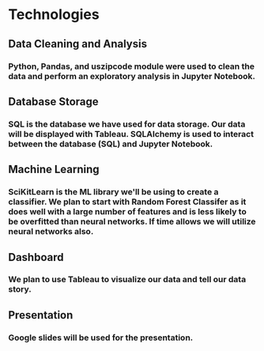 # Technologies

## Data Cleaning and Analysis
### Python, Pandas, and uszipcode module were used to clean the data and perform an exploratory analysis in Jupyter Notebook. 

## Database Storage
### SQL is the database we have used for data storage. Our data will be displayed with Tableau. SQLAlchemy is used to interact between the database (SQL) and Jupyter Notebook.

## Machine Learning
### SciKitLearn is the ML library we'll be using to create a classifier. We plan to start with Random Forest Classifer as it does well with a large number of features and is less likely to be overfitted than neural networks. If time allows we will utilize neural networks also.

## Dashboard
### We plan to use Tableau to visualize our data and tell our data story.

## Presentation
### Google slides will be used for the presentation.